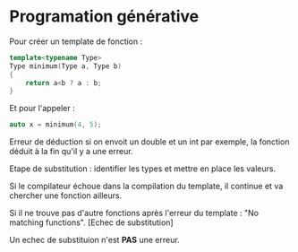 # Programation générative

Pour créer un template de fonction :

```cpp
template<typename Type>
Type minimum(Type a, Type b)
{
	return a<b ? a : b;
}
```

Et pour l'appeler :

```cpp
auto x = minimum(4, 5);
```

Erreur de déduction si on envoit un double et un int par exemple, la fonction déduit à la fin qu'il y a une erreur.

Etape de substitution : identifier les types et mettre en place les valeurs.

Si le compilateur échoue dans la compilation du template, il continue et va chercher une fonction ailleurs.

Si il ne trouve pas d'autre fonctions après l'erreur du template : "No matching functions". [Echec de substitution]

Un echec de substituion n'est **PAS** une erreur.
